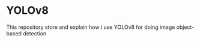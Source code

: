 # YOLOv8
 This repository store and explain how i use YOLOv8 for doing image object-based detection
